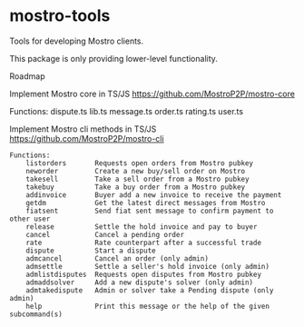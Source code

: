 # mostro-tools

Tools for developing Mostro clients.

This package is only providing lower-level functionality. 


Roadmap 

Implement Mostro core in TS/JS https://github.com/MostroP2P/mostro-core

  Functions:
        dispute.ts
        lib.ts
        message.ts
        order.ts
        rating.ts
        user.ts


Implement Mostro cli methods in TS/JS https://github.com/MostroP2P/mostro-cli

    Functions:
        listorders       Requests open orders from Mostro pubkey
        neworder         Create a new buy/sell order on Mostro
        takesell         Take a sell order from a Mostro pubkey
        takebuy          Take a buy order from a Mostro pubkey
        addinvoice       Buyer add a new invoice to receive the payment
        getdm            Get the latest direct messages from Mostro
        fiatsent         Send fiat sent message to confirm payment to other user
        release          Settle the hold invoice and pay to buyer
        cancel           Cancel a pending order
        rate             Rate counterpart after a successful trade
        dispute          Start a dispute
        admcancel        Cancel an order (only admin)
        admsettle        Settle a seller's hold invoice (only admin)
        admlistdisputes  Requests open disputes from Mostro pubkey
        admaddsolver     Add a new dispute's solver (only admin)
        admtakedispute   Admin or solver take a Pending dispute (only admin)
        help             Print this message or the help of the given subcommand(s)

